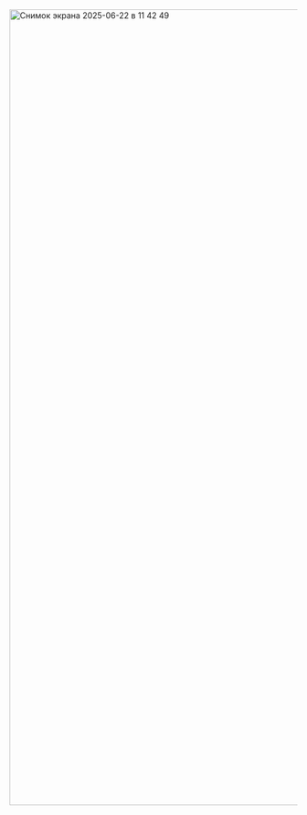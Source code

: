 <img width="1392" alt="Снимок экрана 2025-06-22 в 11 42 49" src="https://github.com/user-attachments/assets/7169608d-1302-4ffe-a0c0-4941fd48d899" />
